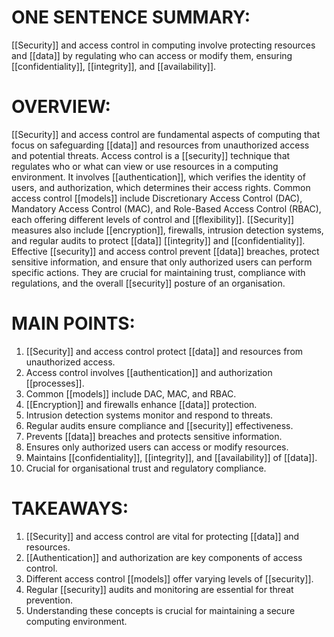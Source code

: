 # ONE SENTENCE SUMMARY:
[[Security]] and access control in computing involve protecting resources and [[data]] by regulating who can access or modify them, ensuring [[confidentiality]], [[integrity]], and [[availability]].

# OVERVIEW:
[[Security]] and access control are fundamental aspects of computing that focus on safeguarding [[data]] and resources from unauthorized access and potential threats. Access control is a [[security]] technique that regulates who or what can view or use resources in a computing environment. It involves [[authentication]], which verifies the identity of users, and authorization, which determines their access rights. Common access control [[models]] include Discretionary Access Control (DAC), Mandatory Access Control (MAC), and Role-Based Access Control (RBAC), each offering different levels of control and [[flexibility]]. [[Security]] measures also include [[encryption]], firewalls, intrusion detection systems, and regular audits to protect [[data]] [[integrity]] and [[confidentiality]]. Effective [[security]] and access control prevent [[data]] breaches, protect sensitive information, and ensure that only authorized users can perform specific actions. They are crucial for maintaining trust, compliance with regulations, and the overall [[security]] posture of an organisation.

# MAIN POINTS:
1. [[Security]] and access control protect [[data]] and resources from unauthorized access.
2. Access control involves [[authentication]] and authorization [[processes]].
3. Common [[models]] include DAC, MAC, and RBAC.
4. [[Encryption]] and firewalls enhance [[data]] protection.
5. Intrusion detection systems monitor and respond to threats.
6. Regular audits ensure compliance and [[security]] effectiveness.
7. Prevents [[data]] breaches and protects sensitive information.
8. Ensures only authorized users can access or modify resources.
9. Maintains [[confidentiality]], [[integrity]], and [[availability]] of [[data]].
10. Crucial for organisational trust and regulatory compliance.

# TAKEAWAYS:
1. [[Security]] and access control are vital for protecting [[data]] and resources.
2. [[Authentication]] and authorization are key components of access control.
3. Different access control [[models]] offer varying levels of [[security]].
4. Regular [[security]] audits and monitoring are essential for threat prevention.
5. Understanding these concepts is crucial for maintaining a secure computing environment.
